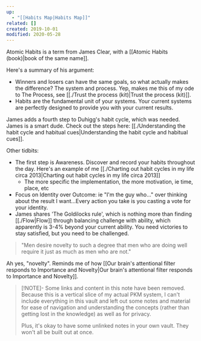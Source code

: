 ```yaml
---
up:
  - "[[Habits Map|Habits Map]]"
related: []
created: 2019-10-01
modified: 2020-05-28
---
```

Atomic Habits is a term from James Clear, with a [[Atomic Habits (book)|book of the same name]]. 

Here's a summary of his argument:
- Winners and losers can have the same goals, so what actually makes the difference? The system and process. Yep, makes me this of my ode to The Process, see [[./Trust the process (kit)|Trust the process (kit)]].
- Habits are the fundamental unit of your systems. Your current systems are perfectly designed to provide you with your current results.

James adds a fourth step to Duhigg's habit cycle, which was needed. James is a smart dude. Check out the steps here: [[./Understanding the habit cycle and habitual cues|Understanding the habit cycle and habitual cues]].

Other tidbits:
- The first step is Awareness. Discover and record your habits throughout the day. Here's an example of me [[./Charting out habit cycles in my life circa 2013|Charting out habit cycles in my life circa 2013]]
	- The more specific the implementation, the more motivation, ie time, place, etc
- Focus on Identity over Outcome: ie "I'm the guy who..." over thinking about the result I want...Every action you take is you casting a vote for your identity.
- James shares 'The Goldilocks rule', which is nothing more than finding [[./Flow|Flow]] through balancing challenge with ability, which apparently is 3-4% beyond your current ability. You need victories to stay satisfied, but you need to be challenged. 

> "Men desire novelty to such a degree that men who are doing well require it just as much as men who are not."

Ah yes, "novelty". Reminds me of how [[Our brain's attentional filter responds to Importance and Novelty|Our brain's attentional filter responds to Importance and Novelty]].

> [!NOTE]- Some links and content in this note have been removed.
> Because this is a vertical slice of my actual PKM system, I can't include everything in this vault and left out some notes and material for ease of navigation and understanding the concepts (rather than getting lost in the knowledge) as well as for privacy. 
>  
> Plus, it's okay to have some unlinked notes in your own vault. They won't all be built out at once.
